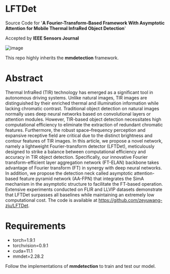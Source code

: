 # LFTDet
Source Code for '**A Fourier-Transform-Based Framework With Asymptotic Attention for Mobile Thermal InfraRed Object Detection**' 

Accepted by **IEEE Sensors Journal**

![image](https://github.com/user-attachments/assets/9aaa1b38-a33d-462f-b4bf-2961b063973d)

This repo highly inherits the **mmdetection** framework.

# Abstract
Thermal InfraRed (TIR) technology has emerged as a significant tool in autonomous driving systems. Unlike natural images, TIR images are distinguished by their enriched thermal and illumination information while lacking chromatic contrast. Traditional object detection on natural images normally uses deep neural networks based on convolutional layers or attention modules. However, TIR-based object detection necessitates high computational efficiency to eliminate the extraction of redundant chromatic features. Furthermore, the robust space–frequency perception and expansive receptive field are critical due to the distinct brightness and contour features of TIR images. In this article, we propose a novel network, namely a lightweight Fourier-transform detector (LFTDet), meticulously designed to strike a balance between computational efficiency and accuracy in TIR object detection. Specifically, our innovative Fourier transform-efficient layer aggregation network (FT-ELAN) backbone takes advantage of Fourier transform (FT) in synergy with deep neural networks. In addition, we propose the detection neck called asymptotic attention-based feature pyramid network (AA-FPN) that integrates the SimA mechanism in the asymptotic structure to facilitate the FT-based operation. Extensive experiments conducted on FLIR and LLVIP datasets demonstrate that LFTDet surpasses all baselines while maintaining an extremely low computational cost. The code is available at https://github.com/zeyuwang-zju/LFTDet.

# Requirements
- torch=1.9.1 
- torchvision=0.9.1 
- cuda=11.1
- mmdet=2.28.2

Follow the implementations of **mmdetection** to train and test our model.
